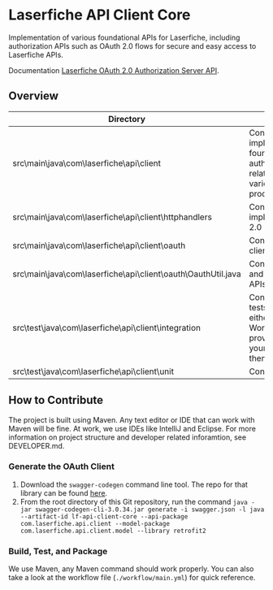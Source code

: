 # Laserfiche API Client Core

Implementation of various foundational APIs for Laserfiche, including authorization APIs such as OAuth 2.0 flows for secure and easy access to Laserfiche APIs.

Documentation [Laserfiche OAuth 2.0 Authorization Server API](https://developer.laserfiche.com/libraries.html).

## Overview

|Directory|Details|
|-|-|
|src\main\java\com\laserfiche\api\client|Contains the implementation of the foundational authentication/authorization related code for APIs of various Laserfiche products.|
|src\main\java\com\laserfiche\api\client\httphandlers|Contains a client implementation of OAuth 2.0 Client Credentials Flow.|
|src\main\java\com\laserfiche\api\client\oauth|Contains all OAuth related client code.
|src\main\java\com\laserfiche\api\client\oauth\OauthUtil.java|Contains all utility functions and classes for Laserfiche APIs.
|src\test\java\com\laserfiche\api\client\integration|Contains all integration tests. To run them, you either use GitHub Workflows, or you could provide the `.env` files in your file system and run them there.
|src\test\java\com\laserfiche\api\client\unit|Contains all unit tests.

## How to Contribute

The project is built using Maven. Any text editor or IDE that can work with Maven will be fine. At work, we use IDEs like IntelliJ and Eclipse. For more information on project structure and developer related inforamtion, see DEVELOPER.md.

### Generate the OAuth Client

1. Download the `swagger-codegen` command line tool. The repo for that library can be found [here](https://search.maven.org/search?q=a:swagger-codegen-cli).
2. From the root directory of this Git repository, run the command `java -jar swagger-codegen-cli-3.0.34.jar generate -i swagger.json -l java --artifact-id lf-api-client-core --api-package com.laserfiche.api.client --model-package com.laserfiche.api.client.model --library retrofit2`

### Build, Test, and Package

We use Maven, any Maven command should work properly. You can also take a look at the workflow file (`./workflow/main.yml`) for quick reference.